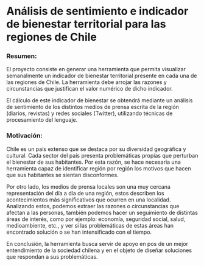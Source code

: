# Análisis de sentimiento e indicador de bienestar territorial para las regiones de Chile

### Resumen:

El proyecto consiste en generar una herramienta que permita visualizar semanalmente un indicador de bienestar territorial presente en cada una de las regiones de Chile. La herramienta debe arrojar las razones y circunstancias que justifican el valor numérico de dicho indicador.  

El cálculo de este indicador de bienestar se obtendrá mediante un análisis de sentimiento de los distintos medios de prensa escrita de la región (diarios, revistas) y redes sociales (Twitter), utilizando técnicas de procesamiento del lenguaje.   
                                                                                
### Motivación:
 
Chile es un país extenso que se destaca por su diversidad geográfica y cultural. Cada sector del país presenta problemáticas propias que perturban el bienestar de sus habitantes. Por esta razón, se hace necesaria una herramienta capaz de identificar región por región los motivos que hacen que sus habitantes se sientan disconformes.    

Por otro lado, los medios de prensa locales son una muy cercana representación del día a día de una región, estos describen los acontecimientos más significativos que ocurren en una localidad.    
Analizando estos, podemos extraer las razones o circunstancias que afectan a las personas, también podemos hacer un seguimiento de distintas áreas de interés, como por ejemplo: economía, seguridad social, salud, medioambiente, etc., y ver si las problemáticas de estas áreas han encontrado solución o se han intensificado con el tiempo.     

En conclusión, la herramienta busca servir de apoyo en pos de un mejor entendimiento de la sociedad chilena y en el objeto de diseñar soluciones que respondan a sus problemáticas.     




